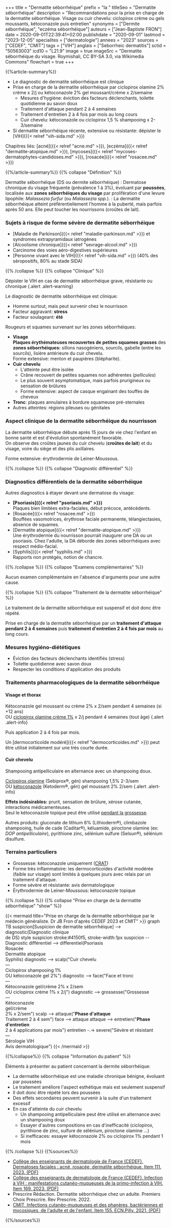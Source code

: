 +++
title = "Dermatite séborrhéique"
prefix = "la "
titleSeo = "Dermatite séborrhéique"
description = "Recommandations pour la prise en charge de la dermatite séborrhéique. Visage ou cuir chevelu: ciclopirox crème ou gels moussants, kétoconazole puis entretien"
synonyms = ["Dermite séborrhéique", "eczéma séborrhéique"]
auteurs = ["Jean-Baptiste FRON"]
date = 2020-09-01T22:39:41+02:00
publishdate = "2020-09-01"
lastmod = "2023-12-05"
specialites = ["dermatologie"]
annees = "2023"
sources = ["CEDEF", "CMIT"]
tags = ["VIH"]
anglais = ["Seborrheic dermatitis"]
sctid = "50563003"
icd10 = "L21.9"
image = true
imageSrc = "Dermatite séborrhéique du visage. Roymishali, CC BY-SA 3.0, via Wikimedia Commons"
flowchart = true
+++

{{%article-summary%}}

- Le diagnostic de dermatite séborrhéique est clinique
- Prise en charge de la dermatite séborrhéique par ciclopirox olamine 2% crème x 2/j ou kétoconazole 2% gel moussant/crème x 2/semaine
  - Mesures d'hygiène: éviction des facteurs déclenchants, toilette quotidienne au savon doux
  - Traitement d'attaque pendant 2 à 4 semaines
  - Traitement d'entretien 2 à 4 fois par mois au long cours
  - Cuir chevelu: kétoconazole ou ciclopirox 1,5 % shampooing x 2-3/semaine
- Si dermatite séborrhéique récente, extensive ou résistante: dépister le [VIH]({{< relref "vih-sida.md" >}})

Chapitres liés: [acné]({{< relref "acne.md" >}}), [eczéma]({{< relref "dermatite-atopique.md" >}}), [mycoses]({{< relref "mycoses-dermatophytes-candidoses.md" >}}), [rosacée]({{< relref "rosacee.md" >}})

{{%/article-summary%}}
{{% collapse "Définition" %}}

Dermatite séborrhéique (DS ou dermite séborrhéique)
: Dermatose chronique du visage fréquente (prévalence 1 à 3%), évoluant par **poussées**, localisée aux **zones séborrhéiques du visage** par prolifération d'une levure lipophile: *Malassezia furfur* (ou *Malassezia spp.*).
: La dermatite séborrhéique atteint préférentiellement l'homme à la puberté, mais parfois après 50 ans. Elle peut toucher les nourrissons (croûtes de lait).

### Sujets à risque de forme sévère de dermatite séborrhéique

- [Maladie de Parkinson]({{< relref "maladie-parkinson.md" >}}) et syndromes extrapyramidaux iatrogènes
- [Alcoolisme chronique]({{< relref "sevrage-alcool.md" >}})
- Carcinome des voies aéro-digestives supérieures
- [Personne vivant avec le VIH]({{< relref "vih-sida.md" >}}) (40% des séropositifs, 80% au stade SIDA)

{{% /collapse %}}
{{% collapse "Clinique" %}}

Dépister le VIH en cas de dermatite séborrhéique grave, résistante ou chronique
{.alert .alert-warning}

Le diagnostic de dermatite séborrhéique est clinique:

- Homme surtout, mais peut survenir chez le nourrisson
- Facteur aggravant: **stress**
- Facteur soulageant: **été**

Rougeurs et squames survenant sur les zones séborrhéiques:

- **Visage**  
  **Plaques érythémateuses recouvertes de petites squames grasses** des **zones séborrhéiques:** sillons nasogéniens, sourcils, gabelle (entre les sourcils), lisière antérieure du cuir chevelu.  
  Forme extensive: menton et paupières (blépharite).
- **Cuir chevelu**
  - L'atteinte peut être isolée
  - Crâne recouvert de petites squames non adhérentes (*pellicules*)
  - Le plus souvent asymptomatique, mais parfois prurigineux ou sensation de brûlures
  - Forme extensive: aspect de casque engainant des touffes de cheveux
- **Tronc**: plaques annulaires à bordure squameuse pré-sternales
- Autres atteintes: régions pileuses ou génitales

### Aspect clinique de la dermatite séborrhéique du nourrisson

La dermatite séborrhéique débute après 15 jours de vie chez l'enfant en bonne santé et est d'évolution spontanément favorable.  
On observe des croûtes jaunes du cuir chevelu (**croûtes de lait**) et du visage, voire du siège et des plis axillaires.

Forme extensive: érythrodermie de Leiner-Moussous.

{{% /collapse %}}
{{% collapse "Diagnostic différentiel" %}}

### Diagnostics différentiels de la dermatite séborrhéique

Autres diagnostics à étayer devant une dermatose du visage:

- **[Psoriasis]({{< relref "psoriasis.md" >}})**  
  Plaques bien limitées extra-faciales, début précoce, antécédents.
- [Rosacée]({{< relref "rosacee.md" >}})  
  Bouffées vasomotrices, érythrose faciale permanente, télangiectasies, absence de squames.
- [Dermatite atopique]({{< relref "dermatite-atopique.md" >}})  
  Une érythrodermie du nourrisson pourrait inaugurer une DA ou un psoriasis. Chez l'adulte, la DA déborde des zones séborrhéiques avec respect médio-facial.
- [Syphilis]({{< relref "syphilis.md" >}})  
  Rapports non protégés, notion de chancre.

{{% /collapse %}}
{{% collapse "Examens complémentaires" %}}

Aucun examen complémentaire en l'absence d'arguments pour une autre cause.

{{% /collapse %}}
{{% collapse "Traitement de la dermatite séborrhéique" %}}

Le traitement de la dermatite séborrhéique est suspensif et doit donc être répété.

Prise en charge de la dermatite séborrhéique par un **traitement d'attaque pendant 2 à 4 semaines** puis **traitement d'entretien 2 à 4 fois par mois** au long cours.

### Mesures hygiéno-diététiques

- Éviction des facteurs déclenchants identifiés (stress)
- Toilette quotidienne avec savon doux
- Respecter les conditions d'application des produits

### Traitements pharmacologiques de la dermatite séborrhéique

#### Visage et thorax

Kétoconazole gel moussant ou crème 2% x 2/sem pendant 4 semaines (si +12 ans)  
OU [ciclopirox olamine crème 1%](https://base-donnees-publique.medicaments.gouv.fr/affichageDoc.php?specid=63273126&typedoc=R) x 2/j pendant 4 semaines (tout âge)
{.alert .alert-info}

Puis application 2 à 4 fois par mois.

Un [dermocorticoïde modéré]({{< relref "dermocorticoides.md" >}}) peut être utilisé initialement sur une très courte durée.

#### Cuir chevelu

Shampooing antipelliculaire en alternance avec un shampooing doux.

[Ciclopirox olamine](https://base-donnees-publique.medicaments.gouv.fr/affichageDoc.php?specid=60655327&typedoc=R) (Sebiprox®, gén) shampooing 1,5% 2-3/sem  
OU [kétoconazole](https://base-donnees-publique.medicaments.gouv.fr/affichageDoc.php?specid=66227874&typedoc=R) (Ketoderm®, gén) gel moussant 2% 2/sem
{.alert .alert-info}

**Effets indésirables:** prurit, sensation de brûlure, xérose cutanée, interactions médicamenteuses.  
Seul le kétoconazole topique peut être utilisé [pendant la grossesse](https://le-crat.fr/spip.php?page=article&id_article=494).

Autres produits: gluconate de lithium 8% (Lithioderm®), climbazole shampooing, huile de cade (Caditar®), kéluamide, piroctone olamine (ex: *DOP antipelliculaire*), pyrithione zinc, sélénium sulfure (Selsun®), sélénium disulfure.

### Terrains particuliers

- Grossesse: kétoconazole uniquement ([CRAT](https://le-crat.fr/spip.php?page=article&id_article=494))
- Forme très inflammatoire: les dermocorticoïdes d'activité modérée (faible sur visage) sont limités à quelques jours avec relais par un traitement d'attaque.
- Forme sévère et résistante: avis dermatologique
- Érythrodermie de Leiner-Moussous: kétoconazole topique

{{% /collapse %}}
{{% collapse "Prise en charge de la dermatite séborrhéique" "show" %}}

{{< mermaid title="Prise en charge de la dermatite séborrhéique par le médecin généraliste. Dr JB Fron d'après CEDEF 2023 et CMIT" >}}
graph TB
  suspicion[Suspicion de dermatite séborrhéique] --> diagnostic(Diagnostic clinique<br>de DS)
  style suspicion stroke:#4150f5, stroke-width:1px
  suspicion -- Diagnostic différentiel --> differentiel(Psoriasis<br>Rosacée<br>Dermatite atopique<br>Syphilis)
  diagnostic --> scalp("Cuir chevelu<br>—<br>Ciclopirox shampooing 1%<br>OU kétoconazole gel 2%")
  diagnostic --> face("Face et tronc<br>—<br>Kétoconazole gel/crème 2% x 2/sem<br>OU ciclopirox crème 1% x 2/j")
  diagnostic --> grossesse("Grossesse<br>—<br>Kétoconazole<br>gel/crème<br>2% x 2/sem")
    scalp --> attaque("<b>Phase d'attaque</b><br>Traitement 2 à 4 sem")
    face --> attaque
      attaque --> entretien("<b>Phase d'entretien</b><br>2 à 4 applications par mois")
        entretien -.-> severe("Sévère et résistant<br>—<br>Sérologie VIH<br>Avis dermatologique")
{{< /mermaid >}}

{{%/collapse%}}
{{% collapse "Information du patient" %}}

Éléments à présenter au patient concernant la dermite séborrhéique:

- La dermatite séborrhéique est une maladie chronique bénigne, évoluant par poussées
- Le traitement améliore l'aspect esthétique mais est seulement suspensif
- Il doit donc être répété lors des poussées
- Des effets secondaires peuvent survenir à la suite d'un traitement excessif
- En cas d'atteinte du cuir chevelu
  - Un shampooing antipelliculaire peut être utilisé en alternance avec un shampooing doux
  - Essayer d'autres compositions en cas d'inefficacité (ciclopirox, pyrithione de zinc, sulfure de sélénium, piroctone olamine ...)
  - Si inefficaces: essayer kétoconazole 2% ou ciclopirox 1% pendant 1 mois

{{% /collapse %}}
{{%sources%}}

- [Collège des enseignants de dermatologie de France (CEDEF). Dermatoses faciales : acné, rosacée, dermatite séborrhéique. Item 111. 2023. (PDF)](https://cedef.info/wp-content/uploads/2023/09/Item-111-%E2%80%94-Dermatoses-faciales-acne-rosacee-dermatite-seborrheique_CompressPdf.pdf)
- [Collège des enseignants de dermatologie de France (CEDEF). Infection à VIH : manifestations cutanéo-muqueuses de la primo-infection à VIH. Item 169. 2023. (PDF)](https://cedef.info/wp-content/uploads/2023/09/Item-169-%E2%80%94-Infection-a-VIH-manifestations-cutaneo-muqueuses-de-la-primo-infection-a-VIH_CompressPdf.pdf)
- Prescrire Rédaction. Dermatite séborrhéique chez un adulte. Premiers Choix Prescrire. Rev Prescrire. 2022.
- [CMIT. Infections cutanéo-muqueuses et des phanères, bactériennes et mycosiques, de l'adulte et de l'enfant. Item 155. ECN.Pilly. 2021. (PDF)](https://www.infectiologie.com/UserFiles/File/pilly-etudiant/ecn-2020-155-web.pdf)

{{%/sources%}}
